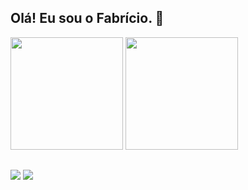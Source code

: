 ## Olá! Eu sou o Fabrício. 👋
<div>
  <img height="180em" src="https://github-readme-stats.vercel.app/api?username=fabricioCraft&show_icons=true&theme=cobalt&include_all_commits=true">
  <img height="180em" src = "https://github-readme-stats.vercel.app/api/top-langs/?username=fabricioCraft&show_icons=true&theme=cobalt">
</div>

##
<div>
  <a href="https://www.instagram.com/fabricio_nascimento/" target="_blank"><img src="https://img.shields.io/badge/Instagram-E4405F?style=for-the-badge&logo=instagram&logoColor=white"></a>
  <a href ="https://www.linkedin.com/in/fabricio-nascimento-738a2460/"> <img src="https://img.shields.io/badge/LinkedIn-0077B5?style=for-the-badge&logo=linkedin&logoColor=white">
    
  </a>
</div>


